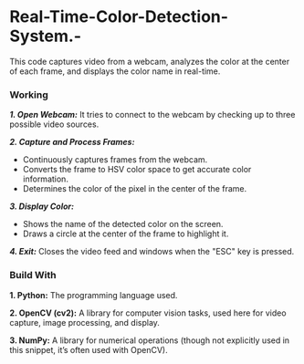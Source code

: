 # Real-Time-Color-Detection-System.-
This code captures video from a webcam, analyzes the color at the center of each frame, and displays the color name in real-time. 

### Working

***1. Open Webcam:*** It tries to connect to the webcam by checking up to three possible video sources.

***2. Capture and Process Frames:***
- Continuously captures frames from the webcam.
- Converts the frame to HSV color space to get accurate color information.
- Determines the color of the pixel in the center of the frame.

***3. Display Color:***
- Shows the name of the detected color on the screen.
- Draws a circle at the center of the frame to highlight it.

***4. Exit:*** Closes the video feed and windows when the "ESC" key is pressed.

### Build With

**1. Python:** The programming language used.

**2. OpenCV (cv2):** A library for computer vision tasks, used here for video capture, image processing, and display.

**3. NumPy:** A library for numerical operations (though not explicitly used in this snippet, it’s often used with OpenCV).
